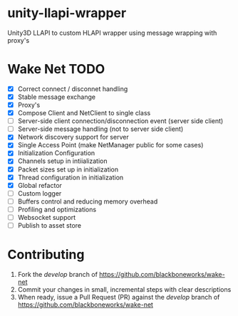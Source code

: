 unity-llapi-wrapper
============
Unity3D LLAPI to custom HLAPI wrapper using message wrapping with proxy's

Wake Net TODO
============
- [X] Correct connect / disconnet handling
- [X] Stable message exchange
- [X] Proxy's
- [X] Compose Client and NetClient to single class
- [ ] Server-side client connection/disconnection event (server side client)
- [ ] Server-side message handling (not to server side client)
- [X] Network discovery support for server
- [X] Single Access Point (make NetManager public for some cases)
- [X] Initialization Configuration
- [X] Channels setup in intiialization
- [X] Packet sizes set up in initialization
- [X] Thread configuration in initialization
- [X] Global refactor
- [ ] Custom logger
- [ ] Buffers control and reducing memory overhead
- [ ] Profiling and optimizations
- [ ] Websocket support
- [ ] Publish to asset store

Contributing
============

1. Fork the _develop_ branch of https://github.com/blackboneworks/wake-net
2. Commit your changes in small, incremental steps with clear descriptions
3. When ready, issue a Pull Request (PR) against the _develop_ branch of https://github.com/blackboneworks/wake-net

